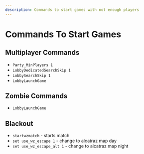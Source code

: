 ```yaml
---
description: Commands to start games with not enough players
---
```


# Commands To Start Games

## Multiplayer Commands

* `Party_MinPlayers 1`
* `LobbyDedicatedSearchSkip 1`
* `LobbySearchSkip 1`
* `LobbyLaunchGame`

## Zombie Commands

* `LobbyLaunchGame`

## Blackout

* `startwzmatch` - starts match
* `set use_wz_escape 1` - change to alcatraz map day
* `set use_wz_escape_alt 1` - change to alcatraz map night
